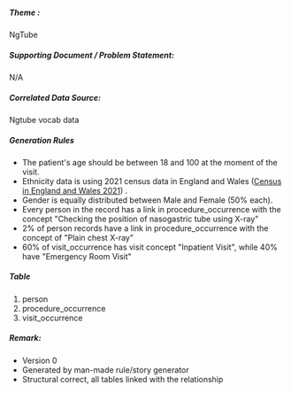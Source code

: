 
##### Theme : 
NgTube

##### Supporting Document / Problem Statement:
N/A

##### Correlated Data Source:
Ngtube vocab data

##### Generation Rules
* The patient's age should be between 18 and 100 at the moment of the visit.
* Ethnicity data is using 2021 census data in England and Wales ([Census in England and Wales 2021](https://www.ons.gov.uk/peoplepopulationandcommunity/culturalidentity/ethnicity/bulletins/ethnicgroupenglandandwales/census2021))  .
* Gender is equally distributed between Male and Female (50% each).
* Every person in the record has a link in procedure_occurrence with the concept "Checking the position of nasogastric tube using X-ray"
* 2% of person records have a link in procedure_occurrence with the concept of "Plain chest X-ray"
* 60% of visit_occurrence has visit concept "Inpatient Visit", while 40% have "Emergency Room Visit"

##### Table
1. person
2. procedure_occurrence
3. visit_occurrence

##### Remark:
* Version 0
* Generated by man-made rule/story generator
* Structural correct, all tables linked with the relationship
